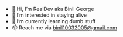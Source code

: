 - 👋 Hi, I’m RealDev aka Binil George
- 👀 I’m interested in staying alive
- 🌱 I’m currently learning dumb stuff
- 📫 Reach me via binil10032005@gmail.com

<!---
binil123/binil123 is a ✨ special ✨ repository because its `README.md` (this file) appears on your GitHub profile.
You can click the Preview link to take a look at your changes.
--->
